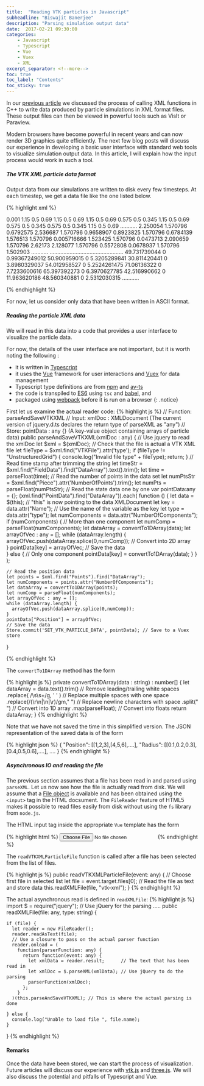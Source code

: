 ```yaml
---
title:  "Reading VTK particles in Javascript"
subheadline: "Biswajit Banerjee"
description: "Parsing simulation output data"
date:  2017-02-21 09:30:00
categories:
    - Javascript
    - Typescript
    - Vue
    - Vuex
    - XML
excerpt_separator: <!--more-->
toc: true
toc_label: "Contents"
toc_sticky: true
---
```


In our [previous article](http://www.parresianz.com/c++/xml/vtk/vtk-particle-output/)
we discussed the process of calling XML functions in C++ to write data produced by
particle simulations in XML format files.  These output files can then
be viewed in powerful tools such as VisIt or Paraview.
<!--more-->

Modern browsers have become powerful in recent years and can now render
3D graphics quite efficiently.  The next few blog posts will discuss our
experience in developing a basic user interface with standard web tools
to visualize simulation output data.  In this article, I will explain
how the input process would work in such a tool.

##### The VTK XML particle data format #####
Output data from our simulations are written to disk every few timesteps.  At
each timestep, we get a data file like the one listed below.

{% highlight xml %}
<?xml version="1.0"?>
<VTKFile type="UnstructuredGrid" version="0.1" byte_order="LittleEndian" compressor="vtkZLibDataCompressor">
  <UnstructuredGrid>
    <FieldData>
      <DataArray type="Float64" Name="TIME" NumberOfTuples="1" format="ascii" RangeMin="0" RangeMax="0">
        0.001
      </DataArray>
    </FieldData>
    <Piece NumberOfPoints="412" NumberOfCells="0">
      <PointData>
        <DataArray type="Float64" Name="Radius" NumberOfComponents="3" format="ascii" RangeMin="0.83645083538" RangeMax="1.7075128111">
          1.15 0.5 0.69 1.15 0.5 0.69
          1.15 0.5 0.69 0.575 0.5 0.345
          1.15 0.5 0.69 0.575 0.5 0.345
          0.575 0.5 0.345 1.15 0.5 0.69
          ...........
        </DataArray>
        <DataArray type="Float64" Name="Axis a" NumberOfComponents="3" format="ascii" RangeMin="1.923869419" RangeMax="3.8462926819">
          2.250054 1.570796 0.6792575 2.536687 1.570796 0.9658907
          0.8923825 1.570796 0.6784139 1.576513 1.570796 0.005716666
          1.523425 1.570796 0.0473713 2.090659 1.570796 2.62173
          2.128077 1.570796 0.5572808 0.0678937 1.570796 1.502903        
          ...........
        </DataArray>
        ................................................
      </PointData>
      <CellData>
      </CellData>
      <Points>
        <DataArray type="Float32" Name="Points" NumberOfComponents="3" format="ascii" RangeMin="29.109286806" RangeMax="99.675090711">
          49.731739044 0 0.99367249012 50.900959015 0 5.3205289841
          30.811420441 0 3.8980329037 54.012958527 0 5.2524261475
          71.06136322 0 7.7233600616 65.397392273 0 6.3970627785
          42.516990662 0 11.963620186 48.560340881 0 2.5312030315
          ...........
        </DataArray>
      </Points>
      <Cells>
        <DataArray type="Int64" Name="connectivity" format="ascii" RangeMin="1e+299" RangeMax="-1e+299">
        </DataArray>
        <DataArray type="Int64" Name="offsets" format="ascii" RangeMin="1e+299" RangeMax="-1e+299">
        </DataArray>
        <DataArray type="UInt8" Name="types" format="ascii" RangeMin="1e+299" RangeMax="-1e+299">
        </DataArray>
      </Cells>
    </Piece>
  </UnstructuredGrid>
</VTKFile>

{% endhighlight %}

For now, let us consider only data that have been written in ASCII format.

##### Reading the particle XML data #####
We will read in this data into a code that provides a user interface to visualize
the particle data.

For now, the details of the user interface are not important,
but it is worth noting the following : <br>
* it is written in [Typescript](https://www.typescriptlang.org/) <br>
* it uses the [Vue](https://vuejs.org/) framework for user interactions and [Vuex](https://vuex.vuejs.org/en/) for data management <br>
* Typescript type definitions are from [npm](https://www.npmjs.com/) and [av-ts](https://github.com/HerringtonDarkholme/av-ts) <br>
* the code is transpiled to [ES6](http://es6-features.org/#Constants)
  using `tsc` and [babel](https://babeljs.io/), and <br>
* packaged using [webpack](https://webpack.github.io/) before it is run on a browser
{: .notice}

First let us examine the actual reader code:
{% highlight js %}
// Function: parseAndSaveVTKXML
// Input:   xmlDoc : XMLDocument (The current version of jquery.d.ts declares the return type of parseXML as "any")
// Store:   pointData : any {} (A key-value object containing arrays of particle data)
public parseAndSaveVTKXML(xmlDoc : any) {
    // Use jquery to read the xmlDoc
    let $xml = $(xmlDoc);
    // Check that the file is actual a VTK XML file
    let fileType = $xml.find("VTKFile").attr('type');
    if (fileType != "UnstructuredGrid") {
      console.log("Invalid file type" + fileType);
      return;
    }
    // Read time stamp after trimming the string
    let timeStr = $xml.find("FieldData").find("DataArray").text().trim();
    let time = parseFloat(time);
    // Read the number of points in the data set
    let numPtsStr = $xml.find("Piece").attr('NumberOfPoints').trim();
    let numPts = parseFloat(numPtsStr);
    // Read the state data one by one
    var pointData:any = {};
    $($xml.find("PointData").find("DataArray")).each(
      function () {
        let data = $(this);  // "this" is now pointing to the data XMLDocument
        let key = data.attr("Name");  // Use the name of the variable as the key
        let type = data.attr("type");
        let numComponents = data.attr("NumberOfComponents"); 
        if (numComponents) {  // More than one component
          let numComp = parseFloat(numComponents);
          let dataArray = convertTo1DArray(data);
          let arrayOfVec : any = [];
          while (dataArray.length) {
            arrayOfVec.push(dataArray.splice(0,numComp));  // Convert into 2D array        
          }
          pointData[key] = arrayOfVec; // Save the data                      
        } else { // Only one component
          pointData[key] = convertTo1DArray(data);
        }
      }
    );

    // Read the position data
    let points = $xml.find("Points").find("DataArray");
    let numComponents = points.attr("NumberOfComponents");
    let dataArray = convertTo1DArray(points);
    let numComp = parseFloat(numComponents);
    let arrayOfVec : any = [];
    while (dataArray.length) {
      arrayOfVec.push(dataArray.splice(0,numComp));                   
    }
    pointData["Position"] = arrayOfVec;
    // Save the data
    Store.commit('SET_VTK_PARTICLE_DATA', pointData); // Save to a Vuex store
  }

{% endhighlight %}

The `convertTo1DArray` method has the form

{% highlight js %}
private convertTo1DArray(data : string) : number[] {
  let dataArray =
    data.text().trim()                 // Remove leading/trailing white spaces
        .replace( /\s\s+/g, ' ' )      // Replace multiple spaces with one space
        .replace(/(\r\n|\n|\r)/gm," ") // Replace newline characters with space
        .split(" ")                    // Convert into 1D array
        .map(parseFloat);              // Convert into floats
  return dataArray;
}
{% endhighlight %}

Note that we have not saved the time in this simplified version. The JSON representation
of the saved data is of the form

{% highlight json %}
{
  "Position": [[1,2,3],[4,5,6],....],
  "Radius": [[0.1,0.2,0.3],[0.4,0.5,0.6],....],
  ....
}
{% endhighlight %}

##### Asynchronous IO and reading the file #####
The previous section assumes that a file has been read in and parsed using `parseXML`.
Let us now see how the file is actually read from disk.  We will assume that a
[File object](https://developer.mozilla.org/en-US/docs/Web/API/File) is available and
has been obtained using the `<input>` tag in the HTML docsument. The `FileReader` feature
of HTML5 makes it possible to read files easily from disk without using the `fs` library from
`node.js`.

The HTML input tag inside the appropriate `Vue` template has the form

{% highlight html %}
  <input type="file" v-on:change="readVTKXMLParticleFile">
{% endhighlight %}

The `readVTKXMLParticleFile` function is called after a file has been selected from the
list of files.

{% highlight js %}
public readVTKXMLParticleFile(event: any) {
  // Choose first file in selected list
  let file = event.target.files[0];
  // Read the file as text and store data
  this.readXMLFile(file, "vtk-xml");
}
{% endhighlight %}

The actual asynchronous read is defined in `readXMLFile`:
{% highlight js %}
import $ = require("jquery"); // Use jQuery for the parsing
.....
  public readXMLFile(file: any, type: string) {

    if (file) {
      let reader = new FileReader();
      reader.readAsText(file);
      // Use a closure to pass on the actual parser function
      reader.onload = (
        function(parserFunction: any) {
          return function(event: any) {
            let xmlData = reader.result;      // The text that has been read in
            let xmlDoc = $.parseXML(xmlData); // Use jQuery to do the parsing
            parserFunction(xmlDoc);
          };
        }
      )(this.parseAndSaveVTKXML); // This is where the actual parsing is done

    } else {
      console.log("Unable to load file ", file.name);
    }
  }
{% endhighlight %}

#### Remarks ####
Once the data have been stored, we can start the process of visualization.  Future articles will
discuss our experience with [vtk.js](https://kitware.github.io/vtk-js/) and [three.js](https://threejs.org/).  We will also discuss the potential and pitfalls of Typescript and Vue.

